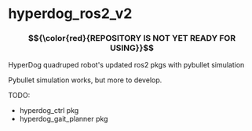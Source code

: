 # hyperdog_ros2_v2



### $${\color{red}{REPOSITORY IS NOT YET READY FOR USING}}$$ 



HyperDog quadruped robot's updated ros2 pkgs with pybullet simulation


Pybullet simulation works, but more to develop.


TODO:
  - hyperdog_ctrl pkg
  - hyperdog_gait_planner pkg

  

